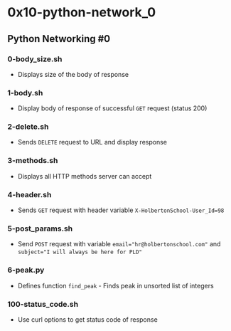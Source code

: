 # 0x10-python-network_0

## Python Networking #0
### 0-body_size.sh
* Displays size of the body of response

### 1-body.sh
* Display body of response of successful `GET` request (status 200)

### 2-delete.sh
* Sends `DELETE` request to URL and display response

### 3-methods.sh
* Displays all HTTP methods server can accept

### 4-header.sh
* Sends `GET` request with header variable `X-HolbertonSchool-User_Id=98`

### 5-post_params.sh
* Send `POST` request with variable `email="hr@holbertonschool.com"` and `subject="I will always be here for PLD"`

### 6-peak.py
* Defines function `find_peak` - Finds peak in unsorted list of integers
### 100-status_code.sh
* Use curl options to get status code of response

